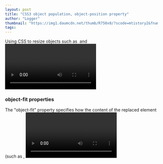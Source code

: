 ```yaml
---
layout: post
title: "CSS3 object population, object-position property"
author: "Logger"
thumbnail: "https://img1.daumcdn.net/thumb/R750x0/?scode=mtistory2&fname=https%3A%2F%2Ft1.daumcdn.net%2Fcfile%2Ftistory%2F265C6045564DAED91C"
tags: 
---
```



Using CSS to resize objects such as <img> and <video> elements while maintaining their proportions is a very challenging part. If the space where the objects will be printed is a fixed size rather than a fluid size, it will make you even more distressed. Explore the corresponding CSS3 attributes.

### object-fit properties

The "object-fit" property specifies how the content of the replaced element (such as <img>, <video>, <object> and <svg>) is mounted to a specified width and height.

This can be useful if you take over an object of different sizes, such as a profile image or various cases of printing a fixed size thumbnail, and rework it to a certain size while maintaining the ratio. It is very similar to `background-size` properties of CSS3.

To examine the changes in attribute values, images are used below and an example page is prepared separately.

![image](https://t1.daumcdn.net/cfile/tistory/265C6045564DAED91C)

```css
img {
width: 100px;
height: 100px;
object-fit: cover; /* property values to be covered below */
Border: 1px solid #000 /* Additional */ to determine the size of the element
}

```

- fill : The content of the element being replaced is scaled up, down, stretched, or shrunk, depending on the specified width and height. The aspect ratio is not maintained as the element changes to a size that can be filled. This is usually the same as forcing an image to be width and height.
- contain: Scale up as much as possible within the width and height defined in the element while maintaining the aspect ratio.
- cover: The content expands until it fills the defined width and height while maintaining the aspect ratio.
- none: The content size is adjusted by the underlying algorithm, regardless of the size of the element. The algorithm is centered on the size of the original.
- scale-down : change the size of the content as if nothing is specified or `contain` is specified. This shows the result of being smaller than the original size.

| Internet Express | Firefox | Safari | Chrome | Opera |
| -------- | -------- | -------- | -------- | -------- |
| Unsupported | Support | Support | Support | Support | Support | Support | Support |

Starting with version 4.4, Android supports iOS starting with version 8.4.

> Cross-browsing is difficult because the latest version of IE, Edge, is not supported yet. There is a recommended polyfill for CSS object-fit property, but the bug does not seem to be resolved.

### object-position 속성

The `object-fit` property seen above basically moves the image to the center of the element. Changing this position to the desired value is the `object-position` property.

- The default values are 50% and 50%.
- Numeric px, em, and % are used, and keywords top, left, right, and bottom can be used.

| Internet Express | Firefox | Safari | Chrome | Opera |
| -------- | -------- | -------- | -------- | -------- |
| Not Supported | Not Supported | Not Supported | Support | Support | Support |

Android is supported starting with version 4.4, and iOS is not supported.